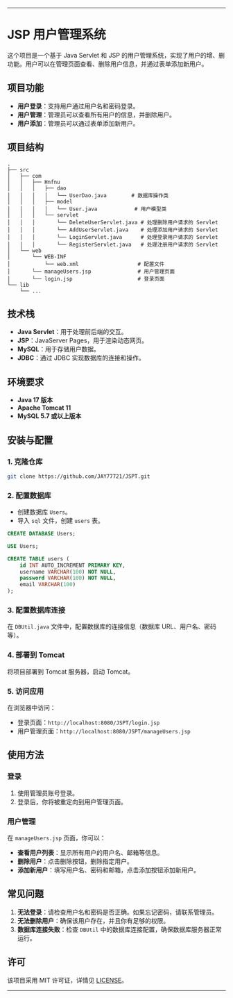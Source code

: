 
---

# JSP 用户管理系统

这个项目是一个基于 Java Servlet 和 JSP 的用户管理系统，实现了用户的增、删功能。用户可以在管理页面查看、删除用户信息，并通过表单添加新用户。

## 项目功能

* **用户登录**：支持用户通过用户名和密码登录。
* **用户管理**：管理员可以查看所有用户的信息，并删除用户。
* **用户添加**：管理员可以通过表单添加新用户。

## 项目结构

```
.
├── src
│   ├── com
│   │   ├── Hnfnu
│   │   │   ├── dao
│   │   │   │   └── UserDao.java        # 数据库操作类
│   │   │   ├── model
│   │   │   │   └── User.java            # 用户模型类
│   │   │   └── servlet
│   │   │       └── DeleteUserServlet.java # 处理删除用户请求的 Servlet
│   │   │       └── AddUserServlet.java    # 处理添加用户请求的 Servlet
│   │   │       └── LoginServlet.java      # 处理登录用户请求的 Servlet
│   │   │       └── RegisterServlet.java   # 处理注册用户请求的 Servlet
│   └── web
│       └── WEB-INF
│           └── web.xml                   # 配置文件
│       └── manageUsers.jsp               # 用户管理页面
│       └── login.jsp                     # 登录页面
└── lib
    └── ... 
```

## 技术栈

* **Java Servlet**：用于处理前后端的交互。
* **JSP**：JavaServer Pages，用于渲染动态网页。
* **MySQL**：用于存储用户数据。
* **JDBC**：通过 JDBC 实现数据库的连接和操作。

## 环境要求

* **Java 17 版本**
* **Apache Tomcat 11** 
* **MySQL 5.7 或以上版本**

## 安装与配置

### 1. 克隆仓库

```bash
git clone https://github.com/JAY77721/JSPT.git
```

### 2. 配置数据库

* 创建数据库 `Users`。
* 导入 `sql` 文件，创建 `users` 表。

```sql
CREATE DATABASE Users;

USE Users;

CREATE TABLE users (
    id INT AUTO_INCREMENT PRIMARY KEY,
    username VARCHAR(100) NOT NULL,
    password VARCHAR(100) NOT NULL,
    email VARCHAR(100)
);
```

### 3. 配置数据库连接

在 `DBUtil.java` 文件中，配置数据库的连接信息（数据库 URL、用户名、密码等）。

### 4. 部署到 Tomcat

将项目部署到 Tomcat 服务器，启动 Tomcat。

### 5. 访问应用

在浏览器中访问：

* 登录页面：`http://localhost:8080/JSPT/login.jsp`
* 用户管理页面：`http://localhost:8080/JSPT/manageUsers.jsp`

## 使用方法

### 登录

1. 使用管理员账号登录。
2. 登录后，你将被重定向到用户管理页面。

### 用户管理

在 `manageUsers.jsp` 页面，你可以：

* **查看用户列表**：显示所有用户的用户名、邮箱等信息。
* **删除用户**：点击删除按钮，删除指定用户。
* **添加新用户**：填写用户名、密码和邮箱，点击添加按钮添加新用户。

## 常见问题

1. **无法登录**：请检查用户名和密码是否正确。如果忘记密码，请联系管理员。
2. **无法删除用户**：确保该用户存在，并且你有足够的权限。
3. **数据库连接失败**：检查 `DBUtil` 中的数据库连接配置，确保数据库服务器正常运行。

## 许可

该项目采用 MIT 许可证，详情见 [LICENSE](LICENSE)。

---

